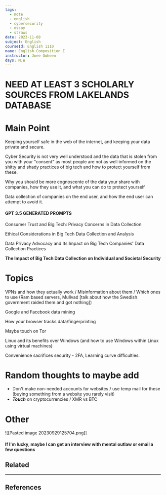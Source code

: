```yaml
---
tags:
  - note
  - english
  - cybersecurity
  - essay
  - straws
date: 2023-11-08
subject: English
courseId: English 1110
name: English Composition I
instructor: Joee Goheen
days: M,W
---
```


# NEED AT LEAST 3 SCHOLARLY SOURCES FROM LAKELANDS DATABASE


# Main Point

Keeping yourself safe in the web of the internet, and keeping your data private and secure. 


Cyber Security is not very well understood and the data that is stolen from you with your "consent" as most people are not as well informed on the shitty and shady practices of big tech and how to protect yourself from these.  

Why you should be more cognoscente of the data your share with companies, how they use it, and what you can do to protect yourself


Data collection of companies on the end user, and how the end user can attempt to avoid it.

#### GPT 3.5 GENERATED PROMPTS

Consumer Trust and Big Tech: Privacy Concerns in Data Collection

Ethical Considerations in Big Tech Data Collection and Analysis

Data Privacy Advocacy and Its Impact on Big Tech Companies' Data Collection Practices

**The Impact of Big Tech Data Collection on Individual and Societal Security**

# Topics 

VPNs and how they actually work / Misinformation about them / Which ones to use (Ram based servers, Mullvad \[talk about how the Swedish government raided them and got nothing])

Google and Facebook data mining

How your browser tracks data/fingerprinting

Maybe touch on Tor

Linux and its benefits over Windows (and how to use Windows within Linux using virtual machines)

Convenience sacrifices security - 2FA, Learning curve difficulties. 

# Random thoughts to maybe add

- Don't make non-needed accounts for websites / use temp mail for these (buying something from a website you rarely visit)
- ***Touch*** on cryptocurrencies / XMR vs BTC

# Other

![[Pasted image 20230929125704.png]]



#### If I'm lucky, maybe I can get an interview with mental outlaw or email a few questions


## Related

---

## References
